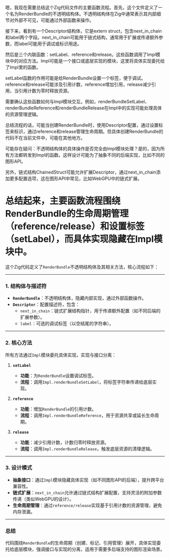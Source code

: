 嗯，我现在需要总结这个Zig代码文件的主要函数流程。首先，这个文件定义了一个名为RenderBundle的不透明结构体。不透明结构体在Zig中通常表示其内部细节对外部不可见，可能通过外部函数来操作。

接下来，看到有一个Descriptor结构体，它是extern struct，包含next_in_chain和label两个字段。next_in_chain可能用于链式结构，通常用于扩展或传递额外参数，而label可能用于调试或标识用途。

然后是三个内联函数：setLabel、reference和release。这些函数调用了Impl模块中的对应方法。Impl可能是一个接口或底层实现的模块，这里将具体实现委托给了Impl里的函数。

setLabel函数的作用可能是给RenderBundle设置一个标签，便于调试。reference和release可能涉及引用计数，reference增加引用，release减少引用，当引用计数为零时释放资源。

需要确认这些函数如何与Impl模块交互。例如，renderBundleSetLabel、renderBundleReference和renderBundleRelease在Impl中的实现可能处理具体的资源管理逻辑。

总结流程的话，可能当创建RenderBundle时，使用Descriptor配置，通过设置标签来标识，通过reference和release管理生命周期。但具体创建RenderBundle的代码不在当前文件中，可能在其他地方。

可能存在疑问：不透明结构体的具体操作是否完全由Impl模块处理？是的，因为所有方法都转发到Impl的函数。这样设计可能为了抽象不同的后端实现，比如不同的图形API。

另外，链式结构ChainedStruct可能允许扩展Descriptor，通过next_in_chain添加更多配置选项，这在图形API中常见，比如WebGPU中的链式扩展。

总结起来，主要函数流程围绕RenderBundle的生命周期管理（reference/release）和设置标签（setLabel），而具体实现隐藏在Impl模块中。
================================================
这个Zig代码定义了`RenderBundle`不透明结构体及其相关方法，核心流程如下：

---

### **1. 结构体与描述符**
- **`RenderBundle`**：不透明结构体，隐藏内部实现，通过外部函数操作。
- **`Descriptor`**：配置描述符，包含：
  - `next_in_chain`：链式扩展结构指针，用于传递额外配置（如不同后端的扩展参数）。
  - `label`：可选的调试标签（以空结尾的字符串）。

---

### **2. 核心方法**
所有方法通过`Impl`模块委托具体实现，实现与接口分离：

1. **`setLabel`**  
   - **功能**：为`RenderBundle`设置调试标签。  
   - **流程**：调用`Impl.renderBundleSetLabel`，将标签字符串传递给底层实现。

2. **`reference`**  
   - **功能**：增加`RenderBundle`的引用计数。  
   - **流程**：调用`Impl.renderBundleReference`，用于资源共享或延长生命周期。

3. **`release`**  
   - **功能**：减少引用计数，计数归零时释放资源。  
   - **流程**：调用`Impl.renderBundleRelease`，触发底层资源的清理逻辑。

---

### **3. 设计模式**
- **抽象接口**：通过`Impl`模块隐藏具体实现（如不同图形API的后端），提升跨平台兼容性。
- **链式扩展**：`next_in_chain`允许通过链式结构扩展配置，支持灵活的附加参数传递（类似WebGPU的设计）。
- **生命周期管理**：通过`reference/release`实现基于引用计数的资源管理，避免内存泄漏。

---

### **总结**
代码围绕`RenderBundle`的生命周期（创建、标记、引用管理）展开，具体实现委托给底层模块，强调接口与实现的分离，适用于需要多后端支持的图形渲染场景。